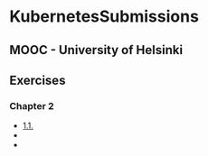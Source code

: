 # KubernetesSubmissions

## MOOC - University of Helsinki

## Exercises

### Chapter 2

- [1.1.](https://github.com/mahansaputra/KubernetesSubmissions/tree/1.1/log_output)
-
-
